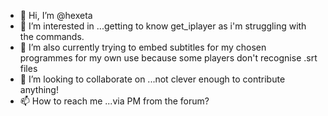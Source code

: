 - 👋 Hi, I’m @hexeta
- 👀 I’m interested in ...getting to know get_iplayer as i'm struggling with the commands.
- 🌱 I’m also currently trying to embed subtitles for my chosen programmes for my own use because some players don't recognise .srt files 
- 💞️ I’m looking to collaborate on ...not clever enough to contribute anything!
- 📫 How to reach me ...via PM from the forum?

<!---
hexeta/hexeta is a ✨ special ✨ repository because its `README.md` (this file) appears on your GitHub profile.
You can click the Preview link to take a look at your changes.
--->

